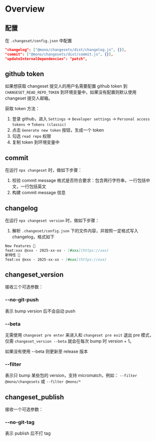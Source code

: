 # Overview

## 配置
在 `.changeset/config.json` 中配置
```json
"changelog": ["@mono/changesets/dist/changelog.js", {}],
"commit": ["@mono/changesets/dist/commit.js", {}],
"updateInternalDependencies": "patch",
```

## github token 
如果想获取 changeset 提交人的用户名需要配置 github token 到 `CHANGESET_READ_REPO_TOKEN` 到环境变量中，如果没有配置则默认使用 changeset 提交人邮箱。

获取 token 方法：
1. 登录 github，进入 `Settings` -> `Developer settings` -> `Personal access tokens` -> `Tokens (classic)`
2. 点击 `Generate new token` 按钮，生成一个 token
3. 勾选 `read repo` 权限
4. 复制 token 到环境变量中

## commit
在运行 `npx changeset` 时，做如下步骤：
1. 校验 commit message 格式是否符合要求：包含两行字符串，一行包括中文，一行包括英文
2. 构建 commit message 信息

## changelog
在运行 `npx changeset version` 时，做如下步骤：
1. 解析 `.changeset/config.json` 下的文件内容，并按照一定格式写入 changelog，格式如下
```md
New Features 🎉
feat:xxx @xxx · 2025-xx-xx · [#xxx](https://xxx)
新特性 🎉
feat:xx @xxx · 2025-xx-xx · [#xxx](https://xxx)

```

## changeset_version
接收三个可选参数：
###  --no-git-push
表示 bump version 后不会自动 push

### --beta
无需使用 `changeset pre enter` 来进入和 `changeset pre exit` 退出 pre 模式，仅需 `changeset_version --beta` 就会在每次 bump 时 version + 1。

如果没有使用 --beta 则更新至 release 版本

### --filter
表示只 bump 某些包的 version，支持 micromatch，例如： `--filter @mono/changesets` 或 `--filter @mono/*` 

## changeset_publish
接收一个可选参数：
### --no-git-tag
表示 publish 后不打 tag
